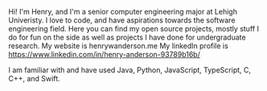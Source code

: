Hi! I'm Henry, and I'm a senior computer engineering major at Lehigh Univeristy. I love to code, and have aspirations towards the software engineering field.
Here you can find my open source projects, mostly stuff I do for fun on the side as well as projects I have done for undergraduate research.
My website is henrywanderson.me
My linkedIn profile is https://www.linkedin.com/in/henry-anderson-93789b16b/

I am familiar with and have used Java, Python, JavaScript, TypeScript, C, C++, and Swift.
